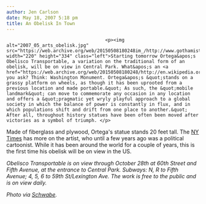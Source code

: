 ```yaml
---
author: Jen Carlson
date: May 18, 2007 5:18 pm
title: An Obelisk In Town
---
```


	
										<p><img alt="2007_05_arts_obelisk.jpg" src="https://web.archive.org/web/20150508180248im_/http://www.gothamist.com/attachments/arts_jen/2007_05_arts_obelisk.jpg" width="220" height="334" class="left">Starting tomorrow Ortega&apos;s Obelisco Transportable, a variation on the traditional form of an obelisk, will be on view in Central Park. What&apos;s an <a href="https://web.archive.org/web/20150508180248/http://en.wikipedia.org/wiki/Obelisk">obelisk</a>, you ask? Think: Washington Monument. Ortega&apos;s &quot;stands on a grassy platform on wheels, as though it has been uprooted from a previous location and made portable.&quot; As such, the &quot;mobile landmark&quot; can move to commemorate any occasion in any location and offers a &quot;pragmatic yet wryly playful approach to a global society in which the balance of power is constantly in flux, and in which populations shift and drift from one place to another.&quot; After all, throughout history statues have been often been moved after victories as a symbol of triumph. </p>

<p>Made of fiberglass and plywood, Ortega&apos;s statue stands 20 feet tall. The <a href="https://web.archive.org/web/20150508180248/http://www.nytimes.com/2007/05/18/arts/design/18voge.html?adxnnl=1&amp;adxnnlx=1179508506-yT9rMIKAeMPVqLY0EZSsLw">NY Times</a> has more on the artist, who until a few years ago was a political cartoonist. While it has been around the world for a couple of years, this is the first time his obelisk will be on view in the US.</p>

<p><em>Obelisco Transportable is on view through October 28th at 60th Street and Fifth Avenue, at the entrance to Central Park. Subways: N, R to Fifth Avenue; 4, 5, 6 to 59th St/Lexington Ave. The work is free to the public and is on view daily.</em></p><em>

</em><p><em>Photo via <a href="https://web.archive.org/web/20150508180248/http://www.schwabe.ch/docs/magazine/2119-3.html">Schwabe</a>.</em></p>					
										
									
				